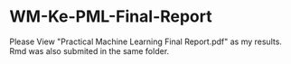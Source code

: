 # WM-Ke-PML-Final-Report
Please View "Practical Machine Learning Final Report.pdf" as my results.  
Rmd was also submited in the same folder.  
